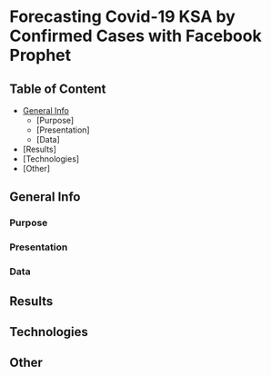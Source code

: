 # Forecasting Covid-19 KSA by Confirmed Cases with Facebook Prophet

 ## Table of Content
- [General Info](##general-Info)
  - [Purpose]
  - [Presentation]
  - [Data]
- [Results]
- [Technologies]
- [Other] 

## General Info

### Purpose
### Presentation
### Data

## Results
## Technologies
## Other
